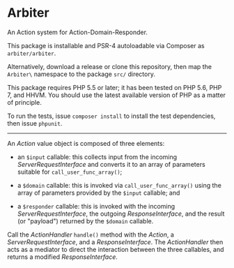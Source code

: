 # Arbiter

An Action system for Action-Domain-Responder.

This package is installable and PSR-4 autoloadable via Composer as `arbiter/arbiter`.

Alternatively, download a release or clone this repository, then map the `Arbiter\` namespace to the package `src/` directory.

This package requires PHP 5.5 or later; it has been tested on PHP 5.6, PHP 7, and HHVM. You should use the latest available version of PHP as a matter of principle.

To run the tests, issue `composer install` to install the test dependencies, then issue `phpunit`.

* * *

An _Action_ value object is composed of three elements:

- an `$input` callable: this collects input from the incoming _ServerRequestInterface_ and converts it to an array of parameters suitable for `call_user_func_array()`;

- a `$domain` callable: this is invoked via `call_user_func_array()` using the array of parameters provided by the `$input` callable; and

- a `$responder` callable: this is invoked with the incoming _ServerRequestInterface_, the outgoing _ResponseInterface_, and the result (or "payload") returned by the `$domain` callable.

Call the _ActionHandler_ `handle()` method with the _Action_, a _ServerRequestInterface_, and a _ResponseInterface_. The _ActionHandler_ then acts as a mediator to direct the interaction between the three callables, and returns a modified _ResponseInterface_.
